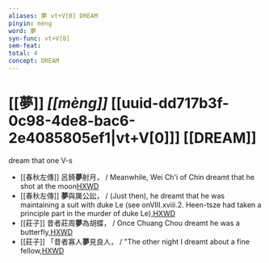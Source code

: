 ```yaml
---
aliases: 夢 vt+V[0] DREAM
pinyin: mèng
word: 夢
syn-func: vt+V[0]
sem-feat: 
total: 4
concept: DREAM 
---
```

# [[夢]] *[[mèng]]*  [[uuid-dd717b3f-0c98-4de8-bac6-2e4085805ef1|vt+V[0]]] [[DREAM]]
dream that one V-s
 - [[春秋左傳]] 呂錡**夢**射月， / Meanwhile, Wei Ch'i of Chin dreamt that he shot at the moon[HXWD](https://hxwd.org/textview.html?location=KR1e0001_tls_008-361a.14)
 - [[春秋左傳]] **夢**與厲公訟， / (Just then), he dreamt that he was maintaining a suit with duke Le (see onVIII.xviii.2. Heen-tsze had taken a principle part in the murder of duke Le),[HXWD](https://hxwd.org/textview.html?location=KR1e0001_tls_009-406a.5)
 - [[莊子]] 昔者莊周**夢**為胡蝶， / Once Chuang Chou dreamt he was a butterfly,[HXWD](https://hxwd.org/textview.html?location=KR5c0126_tls_002-19a.2)
 - [[莊子]] 「昔者寡人**夢**見良人，
                     / "The other night I dreamt about a fine fellow,[HXWD](https://hxwd.org/textview.html?location=KR5c0126_tls_021-12a.14)